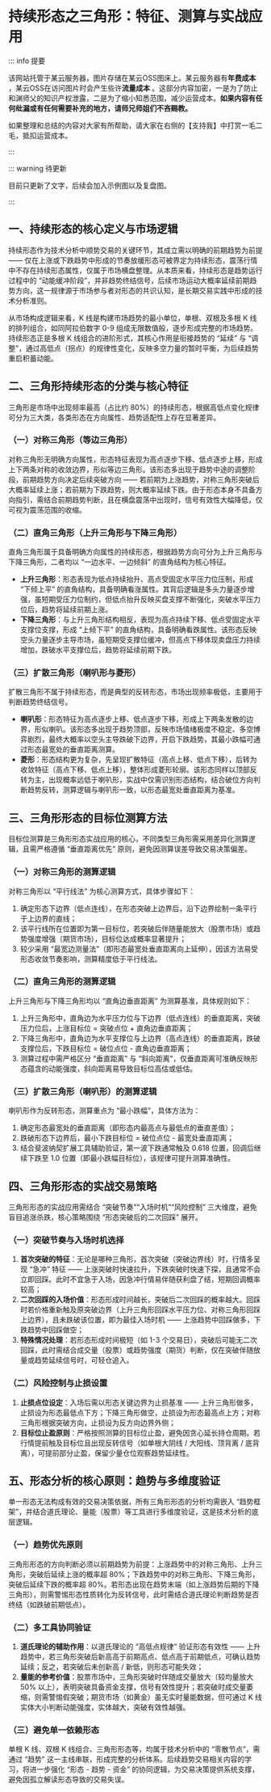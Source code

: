 # 持续形态之三角形：特征、测算与实战应用

::: info 提要

该网站托管于某云服务器，图片存储在某云OSS图床上。某云服务器有**年费成本** ，某云OSS在访问图片时会产生些许**流量成本** 。这部分内容加密，一是为了防止和渊师父的知识产权泄露，二是为了缩小知悉范围，减少运营成本。**如果内容有任何纰漏或有任何需要补充的地方，请师兄师姐们不吝赐教。**

如果整理和总结的内容对大家有所帮助，请大家在右侧的【支持我】中打赏一毛二毛，抵扣运营成本。

:::

::: warning 待更新

目前只更新了文字，后续会加入示例图以及复盘图。

:::

## 一、持续形态的核心定义与市场逻辑

持续形态作为技术分析中顺势交易的关键环节，其成立需以明确的前期趋势为前提 —— 仅在上涨或下跌趋势中形成的节奏放缓形态可被界定为持续形态，震荡行情中不存在持续形态属性，仅属于市场横盘整理。从本质来看，持续形态是趋势运行过程中的 “动能缓冲阶段”，并非趋势终结信号，后续市场运动大概率延续前期趋势方向，这一规律源于市场参与者对形态的共识认知，是长期交易实践中形成的技术分析准则。

从市场构成逻辑来看，K 线是构建市场趋势的最小单位，单根、双根及多根 K 线的排列组合，如同阿拉伯数字 0-9 组成无限数值般，逐步形成完整的市场趋势。持续形态正是多根 K 线组合的进阶形式，其核心作用是衔接趋势的 “延续” 与 “调整”，通过高低点（拐点）的规律性变化，反映多空力量的暂时平衡，为后续趋势重启积蓄动能。

## 二、三角形持续形态的分类与核心特征

三角形是市场中出现频率最高（占比约 80%）的持续形态，根据高低点变化规律可分为三大类，各类形态在方向属性、趋势适配性上存在显著差异。

### （一）对称三角形（等边三角形）

对称三角形无明确方向属性，形态特征表现为高点逐步下移、低点逐步上移，形成上下两条对称的收敛边界，形似等边三角形。该形态多出现于趋势中途的调整阶段，前期趋势方向决定后续突破方向 —— 若前期为上涨趋势，对称三角形突破后大概率延续上涨；若前期为下跌趋势，则大概率延续下跌。由于形态本身不具备方向指引，需结合前期趋势判断，且在横盘震荡中出现时，信号有效性大幅降低，仅可视为震荡范围的收缩。

### （二）直角三角形（上升三角形与下降三角形）

直角三角形属于具备明确方向属性的持续形态，根据趋势方向可分为上升三角形与下降三角形，二者均以 “一边水平、一边倾斜” 的直角结构为核心特征。

- **上升三角形**：形态表现为低点持续抬升、高点受固定水平压力位压制，形成 “下倾上平” 的直角结构，具备明确看涨属性。其背后逻辑是多头力量逐步增强，虽短期受压力位制约，但低点抬升反映买盘支撑不断强化，突破水平压力位后，趋势将延续前期上涨。
- **下降三角形**：与上升三角形结构相反，表现为高点持续下移、低点受固定水平支撑位支撑，形成 “上倾下平” 的直角结构，具备明确看跌属性。该形态反映空头力量逐步主导市场，虽短期受支撑位缓冲，但高点下移体现卖盘压力持续增加，跌破水平支撑位后，趋势将延续前期下跌。

### （三）扩散三角形（喇叭形与菱形）

扩散三角形不属于持续形态，而是典型的反转形态，市场出现频率极低，主要用于判断趋势终结信号。

- **喇叭形**：形态特征为高点逐步上移、低点逐步下移，形成上下两条发散的边界，形似喇叭。该形态多出现于趋势顶部，反映市场情绪极度不稳定、多空博弈剧烈，最终大概率以空头主导跌破下边界，开启下跌趋势，其最小跌幅可通过形态最宽处的垂直距离测算。
- **菱形**：形态结构更为复杂，先呈现扩散特征（高点上移、低点下移），后转为收敛特征（高点下移、低点上移），整体形成菱形轮廓。该形态同样以顶部反转为主，出现概率远低于喇叭形，实战中仅需识别形态结构，结合破位方向判断趋势反转，测算逻辑与喇叭形一致，以形态最宽处垂直距离为基准。

## 三、三角形形态的目标位测算方法

目标位测算是三角形形态实战应用的核心，不同类型三角形需采用差异化测算逻辑，且需严格遵循 “垂直距离优先” 原则，避免因测算误差导致交易决策偏差。

### （一）对称三角形的测算逻辑

对称三角形以 “平行线法” 为核心测算方式，具体步骤如下：

1. 确定形态下边界（低点连线），在形态突破上边界后，沿下边界绘制一条平行于上边界的直线；
2. 该平行线所在位置即为第一目标位，若突破后伴随量能放大（股票市场）或趋势强度增强（期货市场），目标位达成概率显著提升；
3. 较少采用 “最宽边测量法”（即形态最宽处垂直距离向上延伸），因该方法易受形态收敛节奏影响，测算精度低于平行线法。

### （二）直角三角形的测算逻辑

上升三角形与下降三角形均以 “直角边垂直距离” 为测算基准，具体规则如下：

1. 上升三角形中，直角边为水平压力位与下边界（低点连线）的垂直距离，突破压力位后，上涨目标位 = 突破点位 + 直角边垂直距离；
2. 下降三角形中，直角边为水平支撑位与上边界（高点连线）的垂直距离，跌破支撑位后，下跌目标位 = 破位点位 - 直角边垂直距离；
3. 测算过程中需严格区分 “垂直距离” 与 “斜向距离”，仅垂直距离可准确反映形态蕴含的动能强度，斜向距离易导致目标位高估或低估。

### （三）扩散三角形（喇叭形）的测算逻辑

喇叭形作为反转形态，测算重点为 “最小跌幅”，具体方法为：

1. 确定形态最宽处的垂直距离（即形态内最高点与最低点的垂直差值）；
2. 跌破形态下边界后，最小下跌目标位 = 破位点位 - 最宽处垂直距离；
3. 结合斐波纳契扩展工具辅助验证，第一波下跌通常触及 0.618 位置，回调后继续下跌至 1.0 位置（即最小跌幅目标位），该规律可提升测算准确性。

## 四、三角形形态的实战交易策略

三角形形态的实战应用需结合 “突破节奏”“入场时机”“风险控制” 三大维度，避免盲目追涨杀跌，核心策略围绕 “形态突破后的二次回踩” 展开。

### （一）突破节奏与入场时机选择

1. **首次突破的特征**：无论是哪种三角形，首次突破（突破边界线）时，行情多呈现 “急冲” 特征 —— 上涨突破时快速拉升，下跌突破时快速下探，且通常不会立即回踩。此时不宜急于入场，因急冲行情易伴随获利盘了结，短期回调概率较高；
2. **二次回踩的入场价值**：形态形成时间越长，突破后二次回踩的概率越大。回踩时若价格重新触及原突破边界（上升三角形回踩水平压力位、对称三角形回踩上边界），且未跌破该位置，即为最佳入场时机 —— 上涨趋势中回踩做多，下跌趋势中回踩做空；
3. **特殊情况处理**：若形态形成时间极短（如 1-3 个交易日），突破后可能无二次回踩，此时需结合成交量（股票）或趋势强度（期货）判断，仅在突破伴随放量或趋势延续信号时，可轻仓追入。

### （二）风险控制与止损设置

1. **止损点位设定**：入场后需以形态关键边界为止损基准 —— 上升三角形做多，止损设为形态最低点下方；下降三角形做空，止损设为形态最高点上方；对称三角形根据突破方向，止损设为反方向边界外侧；
2. **目标位止盈原则**：严格按照测算的目标位止盈，避免因贪心延长持仓周期。若行情提前触及目标位且出现反转信号（如单根大阴线 / 大阳线、顶背离 / 底背离），可提前部分止盈，保留少量仓位观察趋势延续性。

## 五、形态分析的核心原则：趋势与多维度验证

单一形态无法构成有效的交易决策依据，所有三角形形态的分析均需嵌入 “趋势框架”，并结合道氏理论、量能（股票）等工具进行多维度验证，这是技术分析的底层逻辑。

### （一）趋势优先原则

三角形形态的方向判断必须以前期趋势为前提：上涨趋势中的对称三角形、上升三角形，突破后延续上涨的概率超 80%；下跌趋势中的对称三角形、下降三角形，突破后延续下跌的概率超 80%。若形态出现在趋势末端（如上涨趋势后期的下降三角形），则需警惕形态性质转化为反转信号，此时需结合道氏理论判断趋势是否终结（如跌破前期低点）。

### （二）多工具协同验证

1. **道氏理论的辅助作用**：以道氏理论的 “高低点规律” 验证形态有效性 —— 上升趋势中，若三角形突破后新高高于前期高点、低点高于前期低点，可确认趋势延续；反之，若突破后未创新高 / 新低，则形态可能失效；
2. **量能的参考价值**：股票市场中，三角形突破时伴随成交量放大（较均量放大 50% 以上），表明突破具备资金支撑，信号有效性提升；若突破时成交量萎缩，则需警惕假突破；期货市场（如黄金）虽无实时量能数据，但可通过 K 线实体大小判断动能强度，实体越大，突破有效性越强。

### （三）避免单一依赖形态

单根 K 线、双根 K 线组合、三角形形态等，均属于技术分析中的 “零散节点”，需通过 “趋势” 这一主线串联，形成完整的分析体系。后续趋势交易相关内容的学习，将进一步强化 “形态 - 趋势 - 资金” 的协同逻辑，为交易决策提供系统支撑，避免因孤立解读形态导致的交易失误。

<!-- 总结成文章形式，分章节，然后用严肃方式去总结，不要说作者指出，视频指出。章节标题不要有很浓的ai味儿。 -->